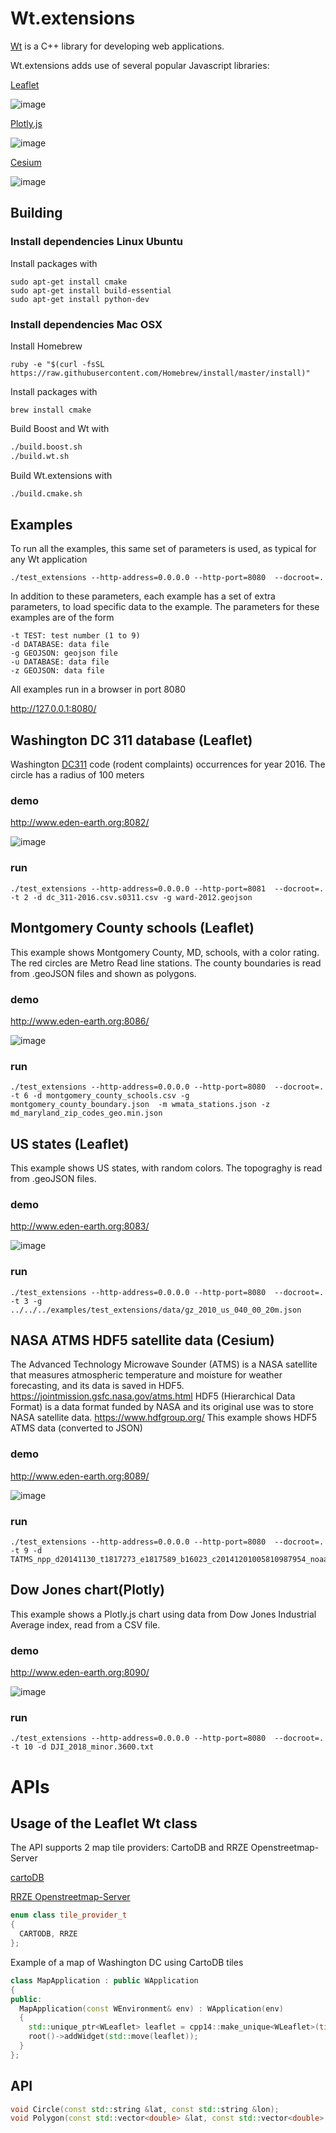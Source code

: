 # Wt.extensions

[Wt](https://www.webtoolkit.eu/wt) is a C++ library for developing web applications. 

Wt.extensions adds use of several popular Javascript libraries:

[Leaflet](http://leafletjs.com/)

![image](https://user-images.githubusercontent.com/6119070/44011785-916e3b40-9e88-11e8-938d-d835da2690da.png)

[Plotly.js](https://plot.ly/javascript/)

![image](https://user-images.githubusercontent.com/6119070/44011812-c712a588-9e88-11e8-8e67-472a0663225d.png)

[Cesium](https://cesiumjs.org/)

![image](https://user-images.githubusercontent.com/6119070/44011818-d6f8543e-9e88-11e8-9995-6a1ad707e005.png)

## Building 

### Install dependencies Linux Ubuntu

Install packages with

```
sudo apt-get install cmake
sudo apt-get install build-essential
sudo apt-get install python-dev
```

### Install dependencies Mac OSX

Install Homebrew

```
ruby -e "$(curl -fsSL https://raw.githubusercontent.com/Homebrew/install/master/install)"
```

Install packages with

```
brew install cmake 
```

Build Boost and Wt with

```bash
./build.boost.sh 
./build.wt.sh 
```

Build Wt.extensions with

```bash
./build.cmake.sh 
```


## Examples

To run all the examples, this same set of parameters is used, as typical for any Wt application

```
./test_extensions --http-address=0.0.0.0 --http-port=8080  --docroot=.
```

In addition to these parameters, each example has a set of extra parameters, to load specific data to the example. The parameters for these examples are of the form

```
-t TEST: test number (1 to 9)
-d DATABASE: data file
-g GEOJSON: geojson file
-u DATABASE: data file
-z GEOJSON: data file
```

All examples run in a browser in port 8080

http://127.0.0.1:8080/

## Washington DC 311 database (Leaflet)

Washington [DC311](https://311.dc.gov/) code (rodent complaints) occurrences for year 2016. The circle has a radius of 100 meters

### demo

http://www.eden-earth.org:8082/

![image](https://user-images.githubusercontent.com/6119070/43999560-a7e11336-9ddc-11e8-9319-5bc278b19d5b.png)

### run

```
./test_extensions --http-address=0.0.0.0 --http-port=8081  --docroot=. -t 2 -d dc_311-2016.csv.s0311.csv -g ward-2012.geojson
```

## Montgomery County schools (Leaflet)

This example shows Montgomery County, MD, schools, with a color rating. The red circles are Metro Read line stations.
The county boundaries is read from .geoJSON files and shown as polygons.

### demo

http://www.eden-earth.org:8086/

![image](https://user-images.githubusercontent.com/6119070/44007562-1102ae0e-9e66-11e8-8b0a-b2da71e7b83a.png)

### run

```
./test_extensions --http-address=0.0.0.0 --http-port=8080  --docroot=. -t 6 -d montgomery_county_schools.csv -g montgomery_county_boundary.json  -m wmata_stations.json -z md_maryland_zip_codes_geo.min.json
```

## US states (Leaflet)

This example shows US states, with random colors. The topograghy is read from .geoJSON files.

### demo

http://www.eden-earth.org:8083/

![image](https://user-images.githubusercontent.com/6119070/44009572-eb420a2e-9e7a-11e8-83f8-9ef85d6bea71.png)

### run

```
./test_extensions --http-address=0.0.0.0 --http-port=8080  --docroot=. -t 3 -g ../../../examples/test_extensions/data/gz_2010_us_040_00_20m.json
```

## NASA ATMS HDF5 satellite data (Cesium)

The Advanced Technology Microwave Sounder (ATMS) is a NASA satellite that measures atmospheric temperature and moisture for weather forecasting, 
and its data is saved in HDF5.
https://jointmission.gsfc.nasa.gov/atms.html
HDF5 (Hierarchical Data Format) is a data format funded by NASA and its original use was to store NASA satellite data.
https://www.hdfgroup.org/
This example shows HDF5 ATMS data (converted to JSON)

### demo

http://www.eden-earth.org:8089/

![image](https://user-images.githubusercontent.com/6119070/43999577-fd5093fa-9ddc-11e8-9260-63967958197e.png)

### run

```
./test_extensions --http-address=0.0.0.0 --http-port=8080  --docroot=. -t 9 -d TATMS_npp_d20141130_t1817273_e1817589_b16023_c20141201005810987954_noaa_ops.h5.star.json 
```

## Dow Jones chart(Plotly)

This example shows a Plotly.js chart using data from Dow Jones Industrial Average index, read from a CSV file.

### demo

http://www.eden-earth.org:8090/

![image](https://user-images.githubusercontent.com/6119070/44009396-921a8a4e-9e79-11e8-8141-99f855a0f769.png)

### run

```
./test_extensions --http-address=0.0.0.0 --http-port=8080  --docroot=. -t 10 -d DJI_2018_minor.3600.txt
```

# APIs

## Usage of the Leaflet Wt class

The API supports 2 map tile providers: CartoDB and RRZE Openstreetmap-Server

[cartoDB](https://carto.com/)

[RRZE Openstreetmap-Server](https://osm.rrze.fau.de/)

```c++
enum class tile_provider_t
{
  CARTODB, RRZE
};
```

Example of a map of Washington DC using CartoDB tiles

```c++
class MapApplication : public WApplication
{
public:
  MapApplication(const WEnvironment& env) : WApplication(env)
  {
    std::unique_ptr<WLeaflet> leaflet = cpp14::make_unique<WLeaflet>(tile_provider_t::CARTODB, 38.9072 -77.0369, 13);
    root()->addWidget(std::move(leaflet));
  }
};
```

## API
```c++
void Circle(const std::string &lat, const std::string &lon);
void Polygon(const std::vector<double> &lat, const std::vector<double> &lon);
```


